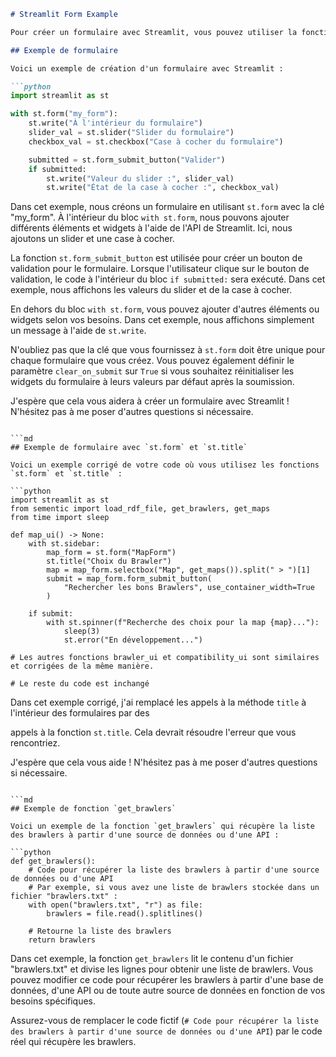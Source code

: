 
```md
# Streamlit Form Example

Pour créer un formulaire avec Streamlit, vous pouvez utiliser la fonction `st.form`. Cette fonction vous permet de regrouper visuellement des éléments et des widgets dans un formulaire, et d'ajouter un bouton "Submit" pour soumettre les valeurs des widgets.

## Exemple de formulaire

Voici un exemple de création d'un formulaire avec Streamlit :

```python
import streamlit as st

with st.form("my_form"):
    st.write("À l'intérieur du formulaire")
    slider_val = st.slider("Slider du formulaire")
    checkbox_val = st.checkbox("Case à cocher du formulaire")

    submitted = st.form_submit_button("Valider")
    if submitted:
        st.write("Valeur du slider :", slider_val)
        st.write("État de la case à cocher :", checkbox_val)
```

Dans cet exemple, nous créons un formulaire en utilisant `st.form` avec la clé "my_form". À l'intérieur du bloc `with st.form`, nous pouvons ajouter différents éléments et widgets à l'aide de l'API de Streamlit. Ici, nous ajoutons un slider et une case à cocher.

La fonction `st.form_submit_button` est utilisée pour créer un bouton de validation pour le formulaire. Lorsque l'utilisateur clique sur le bouton de validation, le code à l'intérieur du bloc `if submitted:` sera exécuté. Dans cet exemple, nous affichons les valeurs du slider et de la case à cocher.

En dehors du bloc `with st.form`, vous pouvez ajouter d'autres éléments ou widgets selon vos besoins. Dans cet exemple, nous affichons simplement un message à l'aide de `st.write`.

N'oubliez pas que la clé que vous fournissez à `st.form` doit être unique pour chaque formulaire que vous créez. Vous pouvez également définir le paramètre `clear_on_submit` sur `True` si vous souhaitez réinitialiser les widgets du formulaire à leurs valeurs par défaut après la soumission.

J'espère que cela vous aidera à créer un formulaire avec Streamlit ! N'hésitez pas à me poser d'autres questions si nécessaire.
```

```md
## Exemple de formulaire avec `st.form` et `st.title`

Voici un exemple corrigé de votre code où vous utilisez les fonctions `st.form` et `st.title` :

```python
import streamlit as st
from sementic import load_rdf_file, get_brawlers, get_maps
from time import sleep

def map_ui() -> None:
    with st.sidebar:
        map_form = st.form("MapForm")
        st.title("Choix du Brawler")
        map = map_form.selectbox("Map", get_maps()).split(" > ")[1]
        submit = map_form.form_submit_button(
            "Rechercher les bons Brawlers", use_container_width=True
        )

    if submit:
        with st.spinner(f"Recherche des choix pour la map {map}..."):
            sleep(3)
            st.error("En développement...")

# Les autres fonctions brawler_ui et compatibility_ui sont similaires et corrigées de la même manière.

# Le reste du code est inchangé
```

Dans cet exemple corrigé, j'ai remplacé les appels à la méthode `title` à l'intérieur des formulaires par des

 appels à la fonction `st.title`. Cela devrait résoudre l'erreur que vous rencontriez.

J'espère que cela vous aide ! N'hésitez pas à me poser d'autres questions si nécessaire.
```

```md
## Exemple de fonction `get_brawlers`

Voici un exemple de la fonction `get_brawlers` qui récupère la liste des brawlers à partir d'une source de données ou d'une API :

```python
def get_brawlers():
    # Code pour récupérer la liste des brawlers à partir d'une source de données ou d'une API
    # Par exemple, si vous avez une liste de brawlers stockée dans un fichier "brawlers.txt" :
    with open("brawlers.txt", "r") as file:
        brawlers = file.read().splitlines()

    # Retourne la liste des brawlers
    return brawlers
```

Dans cet exemple, la fonction `get_brawlers` lit le contenu d'un fichier "brawlers.txt" et divise les lignes pour obtenir une liste de brawlers. Vous pouvez modifier ce code pour récupérer les brawlers à partir d'une base de données, d'une API ou de toute autre source de données en fonction de vos besoins spécifiques.

Assurez-vous de remplacer le code fictif (`# Code pour récupérer la liste des brawlers à partir d'une source de données ou d'une API`) par le code réel qui récupère les brawlers.
